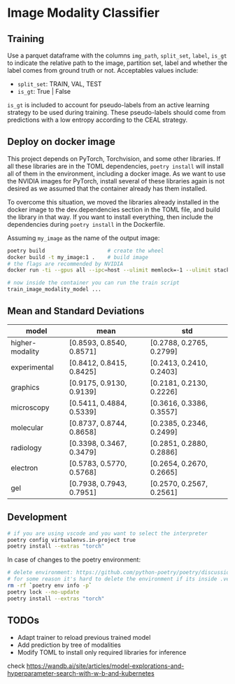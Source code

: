 # Image Modality Classifier

## Training

Use a parquet dataframe with the columns `img_path`, `split_set`, `label`, `is_gt` to indicate the relative path to the image, partition set, label and whether the label comes from ground truth or not. Acceptables values include:

- `split_set`: TRAIN, VAL, TEST
- `is_gt`: True | False

`is_gt` is included to account for pseudo-labels from an active learning
strategy to be used during training. These pseudo-labels should come from
predictions with a low entropy according to the CEAL strategy.

## Deploy on docker image

This project depends on PyTorch, Torchvision, and some other libraries. If all
these libraries are in the TOML dependencies, `poetry install` will install all
of them in the environment, including a docker image. As we want to use the
NVIDIA images for PyTorch, install several of these libraries again is not
desired as we assumed that the container already has them installed.

To overcome this situation, we moved the libraries already installed in the
docker image to the dev.dependencies section in the TOML file, and build the
library in that way. If you want to install everything, then include the
dependencies during `poetry install` in the Dockerfile.

Assuming `my_image` as the name of the output image:

```bash
poetry build                    # create the wheel
docker build -t my_image:1 .    # build image
# the flags are recommended by NVIDIA
docker run -ti --gpus all --ipc=host --ulimit memlock=-1 --ulimit stack=67108864 my_image:1

# now inside the container you can run the train script
train_image_modality_model ...
```

## Mean and Standard Deviations

| model           | mean                     | std                      |
| --------------- | ------------------------ | ------------------------ |
| higher-modality | [0.8593, 0.8540, 0.8571] | [0.2788, 0.2765, 0.2799] |
| experimental    | [0.8412, 0.8415, 0.8425] | [0.2413, 0.2410, 0.2403] |
| graphics        | [0.9175, 0.9130, 0.9139] | [0.2181, 0.2130, 0.2226] |
| microscopy      | [0.5411, 0.4884, 0.5339] | [0.3616, 0.3386, 0.3557] |
| molecular       | [0.8737, 0.8744, 0.8658] | [0.2385, 0.2346, 0.2499] |
| radiology       | [0.3398, 0.3467, 0.3479] | [0.2851, 0.2880, 0.2886] |
| electron        | [0.5783, 0.5770, 0.5768] | [0.2654, 0.2670, 0.2665] |
| gel             | [0.7938, 0.7943, 0.7951] | [0.2570, 0.2567, 0.2561] |

## Development

```bash
# if you are using vscode and you want to select the interpreter
poetry config virtualenvs.in-project true
poetry install --extras "torch"
```

In case of changes to the poetry environment:

```bash
# delete environment: https://github.com/python-poetry/poetry/discussions/3690
# for some reason it's hard to delete the environment if its inside .venv
rm -rf `poetry env info -p`
poetry lock --no-update
poetry install --extras "torch"
```

## TODOs

- Adapt trainer to reload previous trained model
- Add prediction by tree of modalities
- Modify TOML to install only required libraries for inference

check
https://wandb.ai/site/articles/model-explorations-and-hyperparameter-search-with-w-b-and-kubernetes
